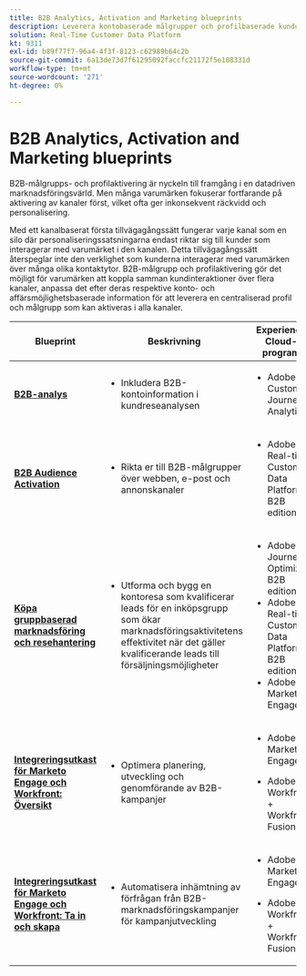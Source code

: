 ```yaml
---
title: B2B Analytics, Activation and Marketing blueprints
description: Leverera kontobaserade målgrupper och profilbaserade kundupplevelser med Real-time Customer Data Platform.
solution: Real-Time Customer Data Platform
kt: 9311
exl-id: b89f77f7-96a4-4f3f-8123-c62989b64c2b
source-git-commit: 6a13de73d7f61295092faccfc21172f5e188331d
workflow-type: tm+mt
source-wordcount: '271'
ht-degree: 0%

---
```


# B2B Analytics, Activation and Marketing blueprints

B2B-målgrupps- och profilaktivering är nyckeln till framgång i en datadriven marknadsföringsvärld. Men många varumärken fokuserar fortfarande på aktivering av kanaler först, vilket ofta ger inkonsekvent räckvidd och personalisering.

Med ett kanalbaserat första tillvägagångssätt fungerar varje kanal som en silo där personaliseringssatsningarna endast riktar sig till kunder som interagerar med varumärket i den kanalen. Detta tillvägagångssätt återspeglar inte den verklighet som kunderna interagerar med varumärken över många olika kontaktytor. B2B-målgrupp och profilaktivering gör det möjligt för varumärken att koppla samman kundinteraktioner över flera kanaler, anpassa det efter deras respektive konto- och affärsmöjlighetsbaserade information för att leverera en centraliserad profil och målgrupp som kan aktiveras i alla kanaler.

| Blueprint | Beskrivning | Experience Cloud-program |
|---|---|---|
| **[B2B-analys](https://experienceleague.adobe.com/docs/analytics-platform/using/cja-usecases/b2b.html)** | <ul><li>Inkludera B2B-kontoinformation i kundreseanalysen</li></ul> | <ul><li>Adobe Customer Journey Analytics</li></ul> |
| **[B2B Audience Activation](b2bactivation.md)** | <ul><li>Rikta er till B2B-målgrupper över webben, e-post och annonskanaler</li></ul> | <ul><li>Adobe Real-time Customer Data Platform B2B edition</li></ul> |
| **[Köpa gruppbaserad marknadsföring och resehantering](./b2b-buying-group-journeys.md)** | <ul><li>Utforma och bygg en kontoresa som kvalificerar leads för en inköpsgrupp som ökar marknadsföringsaktivitetens effektivitet när det gäller kvalificerande leads till försäljningsmöjligheter</li></ul> | <ul><li>Adobe Journey Optimizer B2B edition</li><li>Adobe Real-time Customer Data Platform B2B edition</li><li>Adobe Marketo Engage</li></ul> |
| **[Integreringsutkast för Marketo Engage och Workfront: Översikt](/help/blueprints/b2b/marketo-engage-and-workfront-integration-blueprint/overview.md)** | <ul><li>Optimera planering, utveckling och genomförande av B2B-kampanjer</li></ul> | <ul><li>Adobe Marketo Engage</li></ul><ul><li>Adobe Workfront + Workfront Fusion</li></ul> |
| **[Integreringsutkast för Marketo Engage och Workfront: Ta in och skapa](/help/blueprints/b2b/marketo-engage-and-workfront-integration-blueprint/intake-and-create.md)** | <ul><li>Automatisera inhämtning av förfrågan från B2B-marknadsföringskampanjer för kampanjutveckling</li></ul> | <ul><li>Adobe Marketo Engage</li></ul><ul><li>Adobe Workfront + Workfront Fusion</li></ul> |
